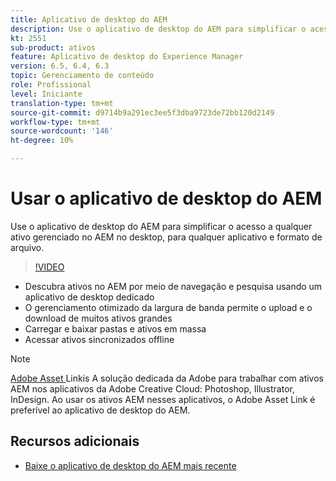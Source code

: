 ```yaml
---
title: Aplicativo de desktop do AEM
description: Use o aplicativo de desktop do AEM para simplificar o acesso a qualquer ativo gerenciado no AEM no desktop, para qualquer aplicativo e formato de arquivo.
kt: 2551
sub-product: ativos
feature: Aplicativo de desktop do Experience Manager
version: 6.5, 6.4, 6.3
topic: Gerenciamento de conteúdo
role: Profissional
level: Iniciante
translation-type: tm+mt
source-git-commit: d9714b9a291ec3ee5f3dba9723de72bb120d2149
workflow-type: tm+mt
source-wordcount: '146'
ht-degree: 10%

---
```



# Usar o aplicativo de desktop do AEM

Use o aplicativo de desktop do AEM para simplificar o acesso a qualquer ativo gerenciado no AEM no desktop, para qualquer aplicativo e formato de arquivo.

>[!VIDEO](https://video.tv.adobe.com/v/28868/?quality=12&learn=on)

+ Descubra ativos no AEM por meio de navegação e pesquisa usando um aplicativo de desktop dedicado
+ O gerenciamento otimizado da largura de banda permite o upload e o download de muitos ativos grandes
+ Carregar e baixar pastas e ativos em massa
+ Acessar ativos sincronizados offline

>[!NOTE]
>
> [Adobe Asset ](./adobe-asset-link.md) Linkis A solução dedicada da Adobe para trabalhar com ativos AEM nos aplicativos da Adobe Creative Cloud: Photoshop, Illustrator, InDesign. Ao usar os ativos AEM nesses aplicativos, o Adobe Asset Link é preferível ao aplicativo de desktop do AEM.

## Recursos adicionais

+ [Baixe o aplicativo de desktop do AEM mais recente](https://docs.adobe.com/content/help/pt-BR/experience-manager-desktop-app/using/release-notes.html)
